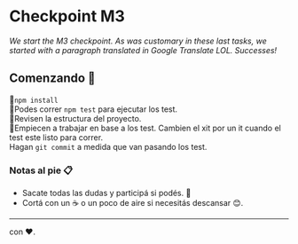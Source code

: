 # Checkpoint M3

_We start the M3 checkpoint. As was customary in these last tasks, we started with a paragraph translated in Google Translate LOL. Successes!_



## Comenzando 🔧

🚀`npm install`  
🚀Podes correr `npm test` para ejecutar los test.  
🚀Revisen la estructura del proyecto.  
🚀Empiecen a trabajar en base a los test. Cambien el xit por un it cuando el test este listo para correr.  
Hagan `git commit` a medida que van pasando los test.  




### Notas al pie 📋

* Sacate todas las dudas y participá si podés. 📢
* Cortá con un ☕ o un poco de aire si necesitás descansar 😊. 



---
con ❤️.
